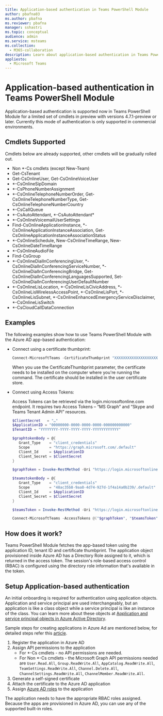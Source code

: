 ```yaml
---
title: Application-based authentication in Teams PowerShell Module
author: pbafna03
ms.author: pbafna
ms.reviewer: pbafna
manager: sshastri
ms.topic: conceptual
audience: admin
ms.service: msteams
ms.collection: 
  - M365-collaboration
description: Learn about application-based authentication in Teams PowerShell Module, used for administration of Microsoft Teams.
appliesto: 
  - Microsoft Teams
---
```


# Application-based authentication in Teams PowerShell Module

Application-based authentication is supported now in Teams PowerShell Module for a limited set of cmdlets in preview with versions 4.7.1-preview or later. Currently this mode of authentication is only supported in commercial environments.


## Cmdlets Supported

Cmdlets below are already supported, other cmdlets will be gradually rolled out. 

  - Non \*-Cs cmdlets (except New-Team)
  - Get-CsTenant
  - Get-CsOnlineUser, Get-CsOnlineVoiceUser
  - \*-CsOnlineSipDomain 
  - \*-CsPhoneNumberAssignment
  - \*-CsOnlineTelephoneNumberOrder, Get-CsOnlineTelephoneNumberType, Get-CsOnlineTelephoneNumberCountry
  - \*-CsCallQueue
  - \*-CsAutoAttendant, \*-CsAutoAttendant\*
  - \*-CsOnlineVoicemailUserSettings
  - Find-CsOnlineApplicationInstance, \*-CsOnlineApplicationInstanceAssociation, Get-CsOnlineApplicationInstanceAssociationStatus
  - \*-CsOnlineSchedule, New-CsOnlineTimeRange, New-CsOnlineDateTimeRange
  - \*-CsOnlineAudioFile
  - Find-CsGroup
  - \*-CsOnlineDialInConferencingUser, \*-CsOnlineDialInConferencingServiceNumber, \*-CsOnlineDialInConferencingBridge, Get-CsOnlineDialInConferencingLanguagesSupported, Set-CsOnlineDialInConferencingUserDefaultNumber
  - \*-CsOnlineLisLocation, \*-CsOnlineLisCivicAddress, \*-CsOnlineLisWirelessAccessPoint, \*-CsOnlineLisPort, \*-CsOnlineLisSubnet, \*-CsOnlineEnhancedEmergencyServiceDisclaimer, \*-CsOnlineLisSwitch
  - \*-CsCloudCallDataConnection


## Examples

The following examples show how to use Teams PowerShell Module with the Azure AD app-based authentication: 

- Connect using a certificate thumbprint:

  ```powershell
  Connect-MicrosoftTeams -CertificateThumbprint "XXXXXXXXXXXXXXXXXXXXXXXXXXXXXXXXXXXXXXXX" -ApplicationId "00000000-0000-0000-0000-000000000000" -TenantId "YYYYYYYY-YYYY-YYYY-YYYY-YYYYYYYYYYYY"
  ```
  When you use the CertificateThumbprint parameter, the certificate needs to be installed on the computer where you're running the command. The certificate should be installed in the user certificate store.
  
- Connect using Access Tokens:
  
  Access Tokens can be retrieved via the login.microsoftonline.com endpoint. It requires two Access Tokens – “MS Graph” and “Skype and Teams Tenant Admin API” resources.

  ```powershell
  $ClientSecret   = "…"
  $ApplicationID = "00000000-0000-0000-0000-000000000000"
  $TenantID = "YYYYYYYY-YYYY-YYYY-YYYY-YYYYYYYYYYYY"

  $graphtokenBody = @{   
     Grant_Type    = "client_credentials"   
     Scope         = "https://graph.microsoft.com/.default"   
     Client_Id     = $ApplicationID   
     Client_Secret = $ClientSecret   
  }  

  $graphToken = Invoke-RestMethod -Uri "https://login.microsoftonline.com/$TenantID/oauth2/v2.0/token" -Method POST -Body $graphtokenBody | Select-Object -ExpandProperty Access_Token 

  $teamstokenBody = @{   
     Grant_Type    = "client_credentials"   
     Scope         = "48ac35b8-9aa8-4d74-927d-1f4a14a0b239/.default"   
     Client_Id     = $ApplicationID   
     Client_Secret = $ClientSecret 
  } 

  $teamsToken = Invoke-RestMethod -Uri "https://login.microsoftonline.com/$TenantID/oauth2/v2.0/token" -Method POST -Body $teamstokenBody | Select-Object -ExpandProperty Access_Token 

  Connect-MicrosoftTeams -AccessTokens @("$graphToken", "$teamsToken")
  ```
  
## How does it work?

Teams PowerShell Module fetches the app-based token using the application ID, tenant ID and certificate thumbprint. The application object provisioned inside Azure AD has a Directory Role assigned to it, which is returned in the access token. The session's role-based access control (RBAC) is configured using the directory role information that's available in the token.


## Setup Application-based authentication

An initial onboarding is required for authentication using application objects. Application and service principal are used interchangeably, but an application is like a class object while a service principal is like an instance of the class. You can learn more about these objects at [Application and service principal objects in Azure Active Directory](/azure/active-directory/develop/app-objects-and-service-principals).

Sample steps for creating applications in Azure Ad are mentioned below, for detailed steps refer this [article](/azure/active-directory/develop/howto-create-service-principal-portal).

1. Register the application in Azure AD
2. Assign API permissions to the application
   - For \*-Cs cmdlets - no API permissions are needed.
   - For Non \*-Cs cmdlets - the Microsoft Graph API permissions needed are `User.Read.All`, `Group.ReadWrite.All`, `AppCatalog.ReadWrite.All`, `TeamSettings.ReadWrite.All`, `Channel.Delete.All`, `ChannelSettings.ReadWrite.All`, `ChannelMember.ReadWrite.All`.  
3. Generate a self-signed certificate
4. Attach the certificate to the Azure AD application
5. Assign [Azure AD roles](/microsoftteams/using-admin-roles#teams-roles-and-capabilities) to the application

The application needs to have the appropriate RBAC roles assigned. Because the apps are provisioned in Azure AD, you can use any of the supported built-in roles.
 
